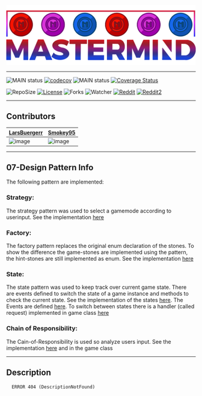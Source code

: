 ![bannerImage](src/main/resources/mastermind_git_header.png)

---

![MAIN status](https://github.com/LarsBuergerr/mastermind/actions/workflows/codecov.yml/badge.svg)
[![codecov](https://codecov.io/gh/LarsBuergerr/mastermind/branch/07-DesignPattern/graph/badge.svg?token=PUIFJ9PH30)](https://codecov.io/gh/LarsBuergerr/mastermind/tree/develop)
![MAIN status](https://github.com/LarsBuergerr/mastermind/actions/workflows/coveralls.yml/badge.svg)
[![Coverage Status](https://coveralls.io/repos/github/LarsBuergerr/mastermind/badge.svg?branch=07-DesignPattern)](https://coveralls.io/github/LarsBuergerr/mastermind?branch=07-DesignPattern)

![RepoSize](https://img.shields.io/github/repo-size/LarsBuergerr/mastermind)
[![License](https://img.shields.io/github/license/LarsBuergerr/mastermind?color=green)](https://cdn130.picsart.com/272563229032201.jpg?r1024x1024)
![Forks](https://img.shields.io/github/forks/LarsBuergerr/mastermind?color=green&style=social)
![Watcher](https://img.shields.io/github/watchers/LarsBuergerr/mastermind?style=social)
[![Reddit](https://img.shields.io/reddit/subreddit-subscribers/ich_iel?color=green&style=social)](https://www.reddit.com/r/ich_iel/comments/aje7qh/ich_iel/)
[![Reddit2](https://img.shields.io/reddit/subreddit-subscribers/sailing?style=social)](https://www.reddit.com/r/sailing)

---

## Contributors
| [LarsBuergerr](https://github.com/LarsBuergerr)  |  [Smokey95](https://github.com/Smokey95) | 
|---|---|
| ![image](https://github-readme-streak-stats.herokuapp.com/?user=LarsBuergerr) | ![image](https://github-readme-streak-stats.herokuapp.com/?user=Smokey95)  |

---

<!--- BRANCH 07 ONLY --->
## 07-Design Pattern Info

The following pattern are implemented:
### Strategy:
The strategy pattern was used to select a gamemode according to userinput. See the implementation [here](https://github.com/LarsBuergerr/mastermind/blob/07-DesignPattern/src/main/scala/de/htwg/se/mastermind/util/GameMode.scala)

### Factory:
The factory pattern replaces the original enum declaration of the stones. To show the difference the game-stones are implemented using the pattern, the hint-stones are still implemented as enum. See the implementation [here](https://github.com/LarsBuergerr/mastermind/blob/07-DesignPattern/src/main/scala/de/htwg/se/mastermind/model/Stone.scala)

### State:
The state pattern was used to keep track over current game state. There are events defined to switch the state of a game instance and methods to check the current state. See the implementation of the states [here](https://github.com/LarsBuergerr/mastermind/blob/07-DesignPattern/src/main/scala/de/htwg/se/mastermind/model/State.scala). The Events are defined [here](https://github.com/LarsBuergerr/mastermind/blob/07-DesignPattern/src/main/scala/de/htwg/se/mastermind/util/Event.scala). To switch between states there is a handler (called request) implemented in game class [here](https://github.com/LarsBuergerr/mastermind/blob/07-DesignPattern/src/main/scala/de/htwg/se/mastermind/model/Game.scala)

### Chain of Responsibility:
The Cain-of-Responsibility is used so analyze users input. See the implementation [here](https://github.com/LarsBuergerr/mastermind/blob/07-DesignPattern/src/main/scala/de/htwg/se/mastermind/util/Request.scala) and in the game class

---

## Description

      ERROR 404 (DescriptionNotFound)